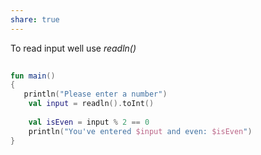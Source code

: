 ```yaml
---
share: true
---
```

To read input well use *readln()*
```kotlin
  
fun main()  
{  
   println("Please enter a number")  
    val input = readln().toInt()  
  
    val isEven = input % 2 == 0  
    println("You've entered $input and even: $isEven")  
}
```
